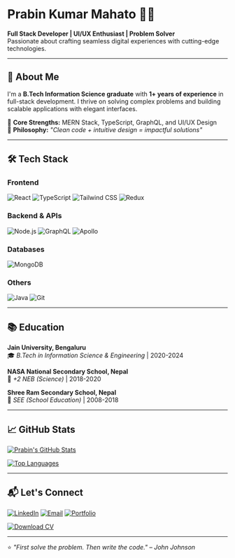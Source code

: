 # Prabin Kumar Mahato 👨‍💻

**Full Stack Developer | UI/UX Enthusiast | Problem Solver**  
Passionate about crafting seamless digital experiences with cutting-edge technologies.

---

## 🚀 About Me

I'm a **B.Tech Information Science graduate** with **1+ years of experience** in full-stack development. I thrive on solving complex problems and building scalable applications with elegant interfaces.

🔹 **Core Strengths:** MERN Stack, TypeScript, GraphQL, and UI/UX Design  
🔹 **Philosophy:** *"Clean code + intuitive design = impactful solutions"*

---

## 🛠️ Tech Stack

### **Frontend**
![React](https://img.shields.io/badge/-React-61DAFB?logo=react&logoColor=black)
![TypeScript](https://img.shields.io/badge/-TypeScript-3178C6?logo=typescript&logoColor=white)
![Tailwind CSS](https://img.shields.io/badge/-Tailwind_CSS-06B6D4?logo=tailwind-css&logoColor=white)
![Redux](https://img.shields.io/badge/-Redux-764ABC?logo=redux&logoColor=white)

### **Backend & APIs**
![Node.js](https://img.shields.io/badge/-Node.js-339933?logo=node.js&logoColor=white)
![GraphQL](https://img.shields.io/badge/-GraphQL-E10098?logo=graphql&logoColor=white)
![Apollo](https://img.shields.io/badge/-Apollo-311C87?logo=apollo-graphql&logoColor=white)

### **Databases**
![MongoDB](https://img.shields.io/badge/-MongoDB-47A248?logo=mongodb&logoColor=white)

### **Others**
![Java](https://img.shields.io/badge/-Java-007396?logo=java&logoColor=white)
![Git](https://img.shields.io/badge/-Git-F05032?logo=git&logoColor=white)

---

## 📚 Education

**Jain University, Bengaluru**  
🎓 *B.Tech in Information Science & Engineering* | 2020-2024  

**NASA National Secondary School, Nepal**  
📖 *+2 NEB (Science)* | 2018-2020  

**Shree Ram Secondary School, Nepal**  
📝 *SEE (School Education)* | 2008-2018  

---

## 📈 GitHub Stats

[![Prabin's GitHub Stats](https://github-readme-stats.vercel.app/api?username=prabin012&show_icons=true&theme=radical&hide_border=true)](https://github.com/prabin012)

[![Top Languages](https://github-readme-stats.vercel.app/api/top-langs/?username=prabin012&layout=compact&theme=radical&hide_border=true)](https://github.com/prabin012)

---

## 📬 Let's Connect

[![LinkedIn](https://img.shields.io/badge/-LinkedIn-0A66C2?logo=linkedin)](https://linkedin.com/in/yourprofile)
[![Email](https://img.shields.io/badge/-Email-D14836?logo=gmail)](mailto:youremail@example.com)
[![Portfolio](https://img.shields.io/badge/-Portfolio-FF5722?logo=google-chrome)](https://yourportfolio.com)

[![Download CV](https://img.shields.io/badge/-Download_CV-8A2BE2?style=for-the-badge&logo=adobe-acrobat-reader)](https://your-cv-link.com)

---

⭐ *"First solve the problem. Then write the code." – John Johnson*
